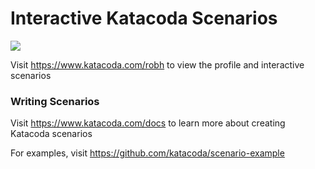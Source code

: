 # Interactive Katacoda Scenarios

[![](http://shields.katacoda.com/katacoda/robh/count.svg)](https://www.katacoda.com/robh "Get your profile on Katacoda.com")

Visit https://www.katacoda.com/robh to view the profile and interactive scenarios

### Writing Scenarios
Visit https://www.katacoda.com/docs to learn more about creating Katacoda scenarios

For examples, visit https://github.com/katacoda/scenario-example
